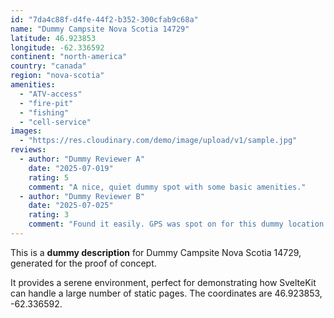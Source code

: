 ```yaml
---
id: "7da4c88f-d4fe-44f2-b352-300cfab9c68a"
name: "Dummy Campsite Nova Scotia 14729"
latitude: 46.923853
longitude: -62.336592
continent: "north-america"
country: "canada"
region: "nova-scotia"
amenities:
  - "ATV-access"
  - "fire-pit"
  - "fishing"
  - "cell-service"
images:
  - "https://res.cloudinary.com/demo/image/upload/v1/sample.jpg"
reviews:
  - author: "Dummy Reviewer A"
    date: "2025-07-019"
    rating: 5
    comment: "A nice, quiet dummy spot with some basic amenities."
  - author: "Dummy Reviewer B"
    date: "2025-07-025"
    rating: 3
    comment: "Found it easily. GPS was spot on for this dummy location."
---
```


This is a **dummy description** for Dummy Campsite Nova Scotia 14729, generated for the proof of concept.

It provides a serene environment, perfect for demonstrating how SvelteKit can handle a large number of static pages. The coordinates are 46.923853, -62.336592.
